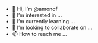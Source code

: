 - 👋 Hi, I’m @amonof
- 👀 I’m interested in ...
- 🌱 I’m currently learning ...
- 💞️ I’m looking to collaborate on ...
- 📫 How to reach me ...

<!---
amonof/amonof is a ✨ special ✨ repository because its `README.md` (this file) appears on your GitHub profile.
You can click the Preview link to take a look at your changes.
--->
